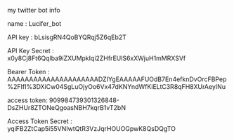 my twitter bot info

name : Lucifer_bot

API key : bLsisgRN4QoBYQRqj5Z6qEb2T

API Key Secret : x0y8Cj8Ft6Qqlba9iZXUMpkIqi2ZHfrEUlS6xXWjuH1mMRXSVf

Bearer Token : AAAAAAAAAAAAAAAAAAAAADZIYgEAAAAAFUOdB7En4efknDvOrcFBPep%2FIfI%3DXiCw04SgLuOjyOo6Vx47dKNYndWfKiELtC3R8qFH8XUrAeyINu


access token: 909984739301326848-DsZHUr8ZTONeQgoasNBH7kqrB1vT2bN

Access Token Secret : yqiFB2ZtCap5i55VNIwtQtR3VzJqrHOUOGpwK8QsDQgTO